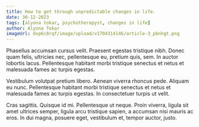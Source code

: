 ```yaml
---
title: How to get through unpredictable changes in life.
date: 30-12-2023
tags: [alyona tokar, psychotherapyst, changes in life]
author: Alyona Tokar
imageUrl: dxp6c8rqf/image/upload/v1704314146/article-3_pbnhgt.png
---
```


Phasellus accumsan cursus velit. Praesent egestas tristique nibh. Donec quam felis, ultricies nec, pellentesque eu, pretium quis, sem. In auctor lobortis lacus. Pellentesque habitant morbi tristique senectus et netus et malesuada fames ac turpis egestas.

Vestibulum volutpat pretium libero. Aenean viverra rhoncus pede. Aliquam eu nunc. Pellentesque habitant morbi tristique senectus et netus et malesuada fames ac turpis egestas. In consectetuer turpis ut velit.

Cras sagittis. Quisque id mi. Pellentesque ut neque. Proin viverra, ligula sit amet ultrices semper, ligula arcu tristique sapien, a accumsan nisi mauris ac eros. In dui magna, posuere eget, vestibulum et, tempor auctor, justo.